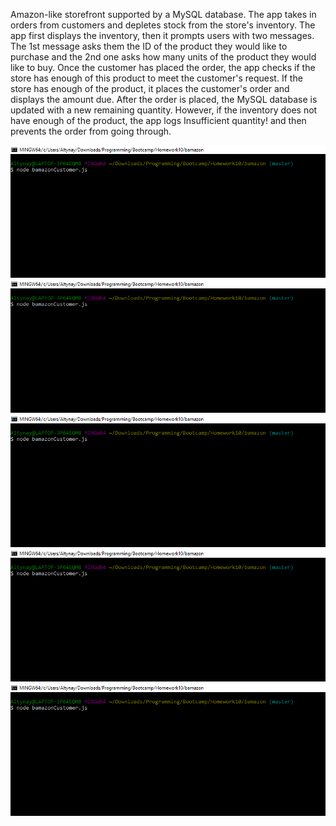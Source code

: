 Amazon-like storefront supported by a MySQL database. The app takes in orders from customers and depletes stock from the store's inventory. 
The app first displays the inventory, then it prompts users with two messages. The 1st message asks them the ID of the product they would like to purchase and the 2nd one asks how many units of the product they would like to buy. Once the customer has placed the order, the app checks if the store has enough of this product to meet the customer's request. If the store has enough of the product, it places the customer's order and displays the amount due. After the order is placed, the MySQL database is updated with a new remaining quantity. However, if the inventory does not have enough of the product, the app logs Insufficient quantity! and then prevents the order from going through.

![Alt text](/screenshots/01.PNG?raw=true "Screenshot1")
![Alt text](/screenshots/01.PNG?raw=true "Screenshot1")
![Alt text](/screenshots/01.PNG?raw=true "Screenshot1")
![Alt text](/screenshots/01.PNG?raw=true "Screenshot1")
![Alt text](/screenshots/01.PNG?raw=true "Screenshot1")
